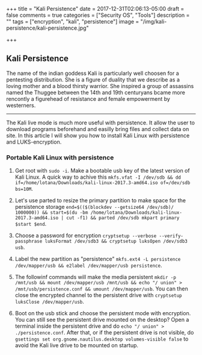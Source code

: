 +++
title = "Kali Persistence"
date = 2017-12-31T02:06:13-05:00
draft = false
comments = true
categories = ["Security OS", "Tools"] 
description = "" 
tags = ["encryption", "kali", "persistence"]
image = "/img/kali-persistence/kali-persistence.jpg"

+++

## Kali Persistence

The name of the indian goddess Kali is particularly well choosen for a pentesting distribution. She is a figure of duality that we describe as a loving mother and a blood thirsty warrior. She inspired a group of assassins named the Thuggee between the 14th and 19th centuryans bcame more rencontly a figurehead of resistance and female empowerment by westerners. 

---

The Kali live mode is much more useful with persistence. It allow the user to download programs beforehand and easilly bring files and collect data on site. In this article I will show you how to install Kali Linux with persistence and LUKS-encryption. 
</br>

### Portable Kali Linux with persistence
 
1. Get root with `sudo -i`. Make a bootable usb key of the latest version of Kali Linux. A quick way to achive this `mkfs.vfat -I /dev/sdb && dd if=/home/lotana/Downloads/kali-linux-2017.3-amd64.iso of=/dev/sdb bs=10M`.

2. Let's use parted to resize the primary partition to make space for the persistence storage `end=$(($(blockdev --getsize64 /dev/sdb)/ 1000000)) && start=$(du -bm /home/lotana/Downloads/kali-linux-2017.3-amd64.iso | cut -f1) && parted /dev/sdb mkpart primary $start $end`.

3. Choose a password for encryption `cryptsetup --verbose --verify-passphrase luksFormat /dev/sdb3 && cryptsetup luksOpen /dev/sdb3 usb`.

4. Label the new partition as "persistence" `mkfs.ext4 -L persistence /dev/mapper/usb && e2label /dev/mapper/usb persistence`.

4. The followinf commands will make the media persistent `mkdir -p /mnt/usb && mount /dev/mapper/usb /mnt/usb && echo "/ union" > /mnt/usb/persistence.conf && umount /dev/mapper/usb`. You can then close the encrypted channel to the persistent drive with `cryptsetup luksClose /dev/mapper/usb`.  

6. Boot on the usb stick and choose the persistent mode with encryption. You can still see the persistent drive mounted on the desktop? Open a terminal inside the persistent drive and do `echo "/ union" > ./persistence.conf`. After that, or if the persistent drive is not visible, do `gsettings set org.gnome.nautilus.desktop volumes-visible false` to avoid the Kali live drive to be mounted on startup.  
</b>